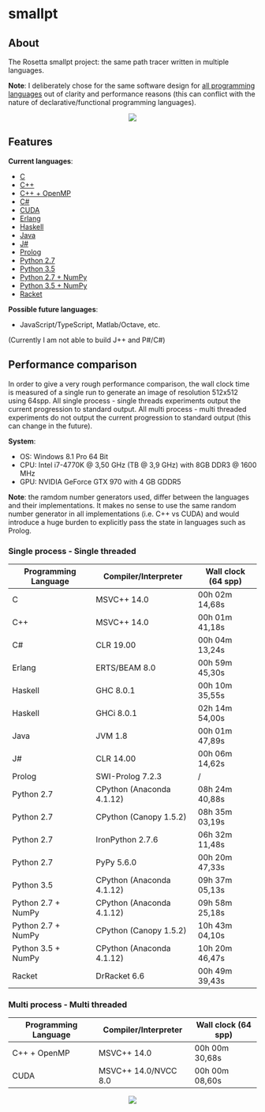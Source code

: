 # smallpt

## About
The Rosetta smallpt project: the same path tracer written in multiple languages.

**Note**: I deliberately chose for the same software design for [all programming languages](https://github.com/matt77hias/smallpt) out of clarity and performance reasons (this can conflict with the nature of declarative/functional programming languages).

<p align="center"><img src="https://github.com/matt77hias/smallpt/blob/master/res/image.png" ></p>

## Features
**Current languages**:

* [C](https://github.com/matt77hias/c-smallpt)
* [C++](https://github.com/matt77hias/cpp-smallpt)
* [C++ + OpenMP](https://github.com/matt77hias/cpp-smallpt)
* [C#](https://github.com/matt77hias/cs-smallpt)
* [CUDA](https://github.com/matt77hias/cu-smallpt)
* [Erlang](https://github.com/matt77hias/erl-smallpt)
* [Haskell](https://github.com/matt77hias/hs-smallpt)
* [Java](https://github.com/matt77hias/java-smallpt)
* [J#](https://github.com/matt77hias/jsl-smallpt)
* [Prolog](https://github.com/matt77hias/pl-smallpt)
* [Python 2.7](https://github.com/matt77hias/py-smallpt)
* [Python 3.5](https://github.com/matt77hias/py-smallpt)
* [Python 2.7 + NumPy](https://github.com/matt77hias/numpy-smallpt)
* [Python 3.5 + NumPy](https://github.com/matt77hias/numpy-smallpt)
* [Racket](https://github.com/matt77hias/rkt-smallpt)

**Possible future languages**:
* JavaScript/TypeScript, Matlab/Octave, etc.

(Currently I am not able to build J++ and P#/C#)

## Performance comparison
In order to give a very rough performance comparison, the wall clock time is measured of a single run to generate an image of resolution 512x512 using 64spp. All single process - single threads experiments output the current progression to standard output. All multi process - multi threaded experiments do not output the current progression to standard output (this can change in the future).

**System**:
* OS: Windows 8.1 Pro 64 Bit
* CPU: Intel i7-4770K @ 3,50 GHz (TB @ 3,9 GHz) with 8GB DDR3 @ 1600 MHz
* GPU: NVIDIA GeForce GTX 970 with 4 GB GDDR5

**Note**: the ramdom number generators used, differ between the languages and their implementations. It makes no sense to use the same random number generator in all implementations (i.e. C++ vs CUDA) and would introduce a huge burden to explicitly pass the state in languages such as Prolog.

### Single process - Single threaded

| Programming Language | Compiler/Interpreter     | Wall clock (64 spp) |
|----------------------|--------------------------|---------------------|
| C                    | MSVC++ 14.0              | 00h 02m 14,68s      |
| C++                  | MSVC++ 14.0              | 00h 01m 41,18s      |
| C#                   | CLR 19.00                | 00h 04m 13,24s      |  
| Erlang               | ERTS/BEAM 8.0            | 00h 59m 45,30s      |
| Haskell              | GHC 8.0.1                | 00h 10m 35,55s      |
| Haskell              | GHCi 8.0.1               | 02h 14m 54,00s      |
| Java                 | JVM 1.8                  | 00h 01m 47,89s      |
| J#                   | CLR 14.00                | 00h 06m 14,62s      |
| Prolog               | SWI-Prolog 7.2.3         | /                   |
| Python 2.7           | CPython (Anaconda 4.1.12)| 08h 24m 40,88s      |
| Python 2.7           | CPython (Canopy 1.5.2)   | 08h 35m 03,19s      |
| Python 2.7           | IronPython 2.7.6         | 06h 32m 11,48s      |
| Python 2.7           | PyPy 5.6.0               | 00h 20m 47,33s      |
| Python 3.5           | CPython (Anaconda 4.1.12)| 09h 37m 05,13s      |
| Python 2.7 + NumPy   | CPython (Anaconda 4.1.12)| 09h 58m 25,18s      |
| Python 2.7 + NumPy   | CPython (Canopy 1.5.2)   | 10h 43m 04,10s      |
| Python 3.5 + NumPy   | CPython (Anaconda 4.1.12)| 10h 20m 46,47s      |
| Racket               | DrRacket 6.6             | 00h 49m 39,43s      |

### Multi process - Multi threaded

| Programming Language | Compiler/Interpreter     | Wall clock (64 spp) |
|----------------------|--------------------------|---------------------|
| C++ + OpenMP         | MSVC++ 14.0              | 00h 00m 30,68s      |
| CUDA                 | MSVC++ 14.0/NVCC 8.0     | 00h 00m 08,60s      |

<p align="center"><img src="https://github.com/matt77hias/smallpt/blob/master/res/Comparison%20(low%20resolution).png" ></p>
